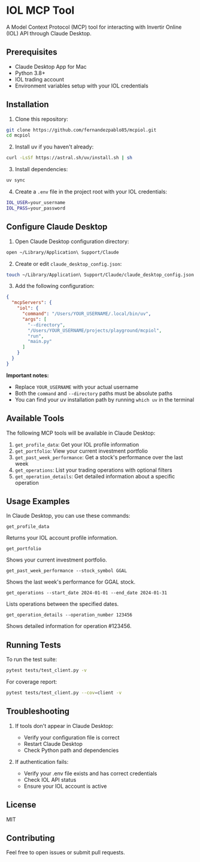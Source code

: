 # IOL MCP Tool

A Model Context Protocol (MCP) tool for interacting with Invertir Online (IOL) API through Claude Desktop.

## Prerequisites

- Claude Desktop App for Mac
- Python 3.8+
- IOL trading account
- Environment variables setup with your IOL credentials

## Installation

1. Clone this repository:

```bash
git clone https://github.com/fernandezpablo85/mcpiol.git
cd mcpiol
```

2. Install uv if you haven't already:

```bash
curl -LsSf https://astral.sh/uv/install.sh | sh
```

3. Install dependencies:

```bash
uv sync
```

4. Create a `.env` file in the project root with your IOL credentials:

```bash
IOL_USER=your_username
IOL_PASS=your_password
```

## Configure Claude Desktop

1. Open Claude Desktop configuration directory:

```bash
open ~/Library/Application\ Support/Claude
```

2. Create or edit `claude_desktop_config.json`:

```bash
touch ~/Library/Application\ Support/Claude/claude_desktop_config.json
```

3. Add the following configuration:

```json
{
  "mcpServers": {
    "iol": {
      "command": "/Users/YOUR_USERNAME/.local/bin/uv",
      "args": [
        "--directory",
        "/Users/YOUR_USERNAME/projects/playground/mcpiol",
        "run",
        "main.py"
      ]
    }
  }
}
```

**Important notes:**

- Replace `YOUR_USERNAME` with your actual username
- Both the `command` and `--directory` paths must be absolute paths
- You can find your uv installation path by running `which uv` in the terminal

## Available Tools

The following MCP tools will be available in Claude Desktop:

1. `get_profile_data`: Get your IOL profile information
2. `get_portfolio`: View your current investment portfolio
3. `get_past_week_performance`: Get a stock's performance over the last week
4. `get_operations`: List your trading operations with optional filters
5. `get_operation_details`: Get detailed information about a specific operation

## Usage Examples

In Claude Desktop, you can use these commands:

```
get_profile_data
```

Returns your IOL account profile information.

```
get_portfolio
```

Shows your current investment portfolio.

```
get_past_week_performance --stock_symbol GGAL
```

Shows the last week's performance for GGAL stock.

```
get_operations --start_date 2024-01-01 --end_date 2024-01-31
```

Lists operations between the specified dates.

```
get_operation_details --operation_number 123456
```

Shows detailed information for operation #123456.

## Running Tests

To run the test suite:

```bash
pytest tests/test_client.py -v
```

For coverage report:

```bash
pytest tests/test_client.py --cov=client -v
```

## Troubleshooting

1. If tools don't appear in Claude Desktop:

   - Verify your configuration file is correct
   - Restart Claude Desktop
   - Check Python path and dependencies

2. If authentication fails:
   - Verify your .env file exists and has correct credentials
   - Check IOL API status
   - Ensure your IOL account is active

## License

MIT

## Contributing

Feel free to open issues or submit pull requests.
